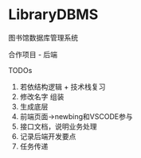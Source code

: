 # LibraryDBMS

图书馆数据库管理系统

合作项目 - 后端

TODOs

1. 若依结构逻辑 + 技术栈复习
2. 修改名字 组装
3. 生成底层
4. 前端页面->newbing和VSCODE参与
5. 接口文档，说明业务处理
6. 记录后端开发要点
7. 任务传递
